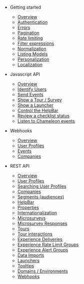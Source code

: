 - Getting started

  - [Overview]()
  - [Authentication](concepts/authentication.md)
  - [Errors](concepts/errors.md)
  - [Pagination](concepts/pagination.md)
  - [Rate limiting](concepts/rate-limiting.md)
  - [Filter expressions](concepts/filters.md)
  - [Normalization](concepts/normalization.md)
  - [Listing Models](concepts/any-model.md)
  - [Personalization](concepts/personalizing.md)
  - [Localization](apis/translation.md)

- Javascript API
  - [Overview](js/overview.md)
  - [Identify Users](js/profiles.md)
  - [Send Events](js/events.md)
  - [Show a Tour / Survey](js/show-tour.md)
  - [Show a Launcher](js/show-launcher.md)
  - [Control the HelpBar](apis/search.md?id=search-js-api)
  - [Review a checklist status](js/launcher-checklist.md)
  - [Listen to Chameleon events](js/listen.md)

- Webhooks
  - [Overview](webhooks/overview.md)
  - [User Profiles](webhooks/profiles.md)
  - [Events](webhooks/events.md)
  - [Companies](webhooks/companies.md)

- REST API
  - [Overview](apis/overview.md)
  - [User Profiles](apis/profiles.md)
  - [Searching User Profiles](apis/profiles-search.md)
  - [Companies](apis/companies.md)
  - [Segments (audiences)](apis/segments.md)
  - [HelpBar](apis/search.md)
  - [Properties](apis/properties.md)
  - [Internationalization](apis/translation.md)
  - [Microsurveys](apis/surveys.md)
  - [Microsurvey Responses](apis/survey-responses.md)
  - [Tours](apis/tours.md)
  - [Tour interactions](apis/tour-interactions.md)
  - [Experience Deliveries](apis/deliveries.md)
  - [Experience Rate Limit Groups](apis/limit-groups.md)
  - [Experience Alert Groups](apis/alert-groups.md)
  - [Data Imports](apis/imports.md)
  - [Launchers](apis/launchers.md)
  - [Tooltips](apis/tooltips.md)
  - [Domains / Environments](apis/urls.md)
  - [Webhooks](apis/webhooks.md)

